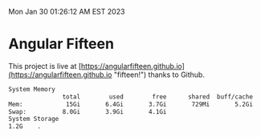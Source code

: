 Mon Jan 30 01:26:12 AM EST 2023

# Angular Fifteen


This project is live at [https://angularfifteen.github.io](https://angularfifteen.github.io "fifteen!") thanks to Github.

```bash
System Memory
               total        used        free      shared  buff/cache   available
Mem:            15Gi       6.4Gi       3.7Gi       729Mi       5.2Gi       7.8Gi
Swap:          8.0Gi       3.9Gi       4.1Gi
System Storage
1.2G	.
```
